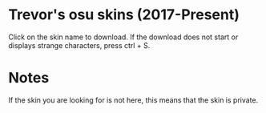# Trevor's osu skins (2017-Present)
Click on the skin name to download. If the download does not start or displays strange characters, press ctrl + S.
# Notes
If the skin you are looking for is not here, this means that the skin is private.

